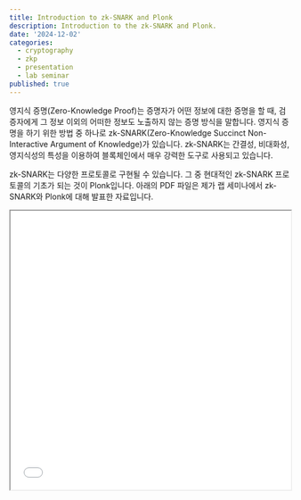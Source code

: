```yaml
---
title: Introduction to zk-SNARK and Plonk
description: Introduction to the zk-SNARK and Plonk.
date: '2024-12-02'
categories:
  - cryptography
  - zkp
  - presentation
  - lab seminar
published: true
---
```


영지식 증명(Zero-Knowledge Proof)는 증명자가 어떤 정보에 대한 증명을 할 때,
검증자에게 그 정보 이외의 어떠한 정보도 노출하지 않는 증명 방식을 말합니다.
영지식 증명을 하기 위한 방법 중 하나로 zk-SNARK(Zero-Knowledge Succinct
Non-Interactive Argument of Knowledge)가 있습니다. zk-SNARK는 간결성, 비대화성,
영지식성의 특성을 이용하여 블록체인에서 매우 강력한 도구로 사용되고 있습니다.

zk-SNARK는 다양한 프로토콜로 구현될 수 있습니다. 그 중 현대적인 zk-SNARK
프로토콜의 기초가 되는 것이 Plonk입니다. 아래의 PDF 파일은 제가 랩 세미나에서
zk-SNARK와 Plonk에 대해 발표한 자료입니다.

<iframe src="/pdfs/zksnark-and-plonk.pdf" width="100%" height="500px" title="zkSNARK and Plonk"></iframe>
